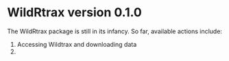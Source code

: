 # WildRtrax version 0.1.0

The WildRtrax package is still in its infancy. So far, available actions include:
1. Accessing Wildtrax and downloading data
2. 
